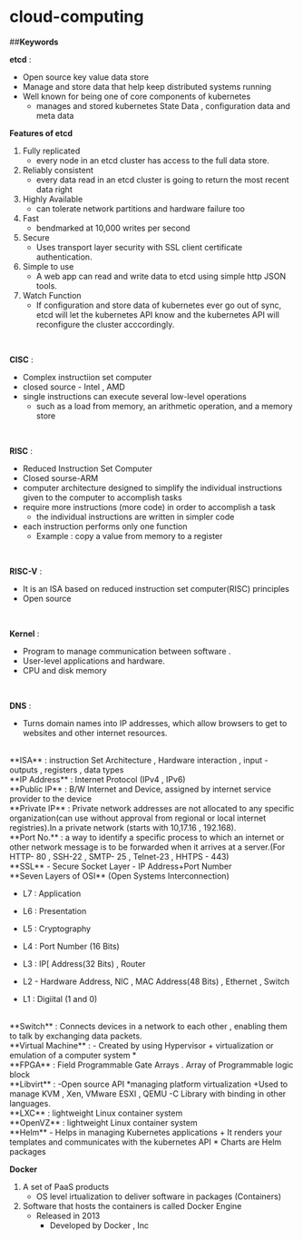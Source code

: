 # cloud-computing
##**Keywords**
<br>

**etcd** : 
- Open source key value data store
- Manage and store data that help keep distributed systems running
- Well known for being one of core components of kubernetes
  - manages and stored kubernetes State Data , configuration data and meta data

**Features of etcd**
1. Fully replicated
   - every node in an etcd cluster has access to the full data store.
1. Reliably consistent
   - every data read in an etcd cluster is going to return the most recent data right
1. Highly Available
   - can tolerate network partitions and hardware failure too
1. Fast
   - bendmarked at 10,000 writes per second
1. Secure
   - Uses transport layer security with SSL client certificate authentication.
1. Simple to use
   - A web app can read and write data to etcd using simple http JSON tools.
1. Watch Function
   - If configuration and store data of kubernetes ever go out of sync, etcd will let the kubernetes API know and the kubernetes API will reconfigure the cluster acccordingly.
   
<br>

**CISC** :
- Complex instructiion set computer
-  closed source - Intel , AMD
-  single instructions can execute several low-level operations
   - such as a load from memory, an arithmetic operation, and a memory store
<br>

**RISC** : 
- Reduced Instruction Set Computer
-  Closed sourse-ARM
-  computer architecture designed to simplify the individual instructions given to the computer to accomplish tasks
-  require more instructions (more code) in order to accomplish a task
   - the individual instructions are written in simpler code
-  each instruction performs only one function
   - Example : copy a value from memory to a register
  
<br>

**RISC-V** : 
- It is an ISA based on reduced instruction set computer(RISC) principles
-  Open source
<br>

**Kernel** : 
- Program to manage communication between software .
-  User-level applications and hardware.
-   CPU and disk memory
<br>

**DNS** :
- Turns domain names into IP addresses, which allow browsers to get to websites and other internet resources.
<br>
**ISA** : instruction Set Architecture , Hardware interaction , input - outputs , registers , data types 
<br>
**IP Address** : Internet Protocol (IPv4 , IPv6)
<br>
**Public IP** : B/W Internet and Device, assigned by internet service provider to the device
<br>
**Private IP** : Private network addresses are not allocated to any specific organization(can use without approval from regional or local internet registries).In a private network (starts with 10,17.16 , 192.168).
<br>
**Port No.** : a way to identify a specific process to which an internet or other network message is to be forwarded when it arrives at a server.(For HTTP- 80 , SSH-22 , SMTP- 25 , Telnet-23 , HHTPS - 443)
<br>
**SSL** - Secure Socket Layer - IP Address+Port Number 
<br>
**Seven Layers of OSI** (Open Systems Interconnection)

 - L7 : Application 
 + L6 : Presentation
 * L5 : Cryptography 
 - L4 : Port Number (16 Bits)
 + L3 : IP[ Address(32 Bits) , Router
 * L2 - Hardware Address, NIC , MAC Address(48 Bits) , Ethernet , Switch 
 - L1 : Digiital (1 and 0)
   
<br> 
**Switch** : Connects devices in a network to each other , enabling them to talk by exchanging data packets.
<br>
**Virtual Machine** : 
- Created by using Hypervisor
+ virtualization or emulation of a computer system
* 
<br>
**FPGA** : Field Programmable Gate Arrays . Array of Programmable logic block 
<br>
**Libvirt** : 
-Open source API 
*managing platform virtualization
+Used to manage KVM , Xen, VMware ESXI , QEMU 
-C Library with binding in other languages.
<br>
**LXC** : lightweight Linux container system 
<br>
**OpenVZ** : lightweight Linux container system  
<br>
**Helm** 
- Helps in managing Kubernetes applications 
+ It renders your templates and communicates with the kubernetes API 
* Charts are Helm packages

<br>

**Docker**
1. A set of PaaS products
   - OS level irtualization to deliver software in packages (Containers)
2. Software that hosts the containers is called Docker Engine
   - Released in 2013
     - Developed by Docker , Inc 
 
